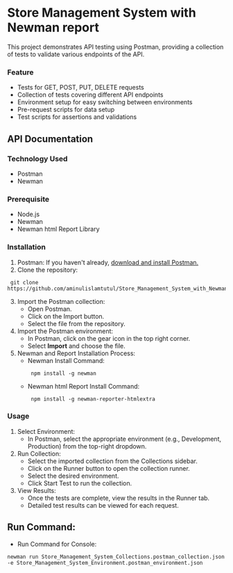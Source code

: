 # **Store Management System with Newman report**
This project demonstrates API testing using Postman, providing a collection of tests to validate various endpoints of the API.
### **Feature**
- Tests for GET, POST, PUT, DELETE requests
- Collection of tests covering different API endpoints
- Environment setup for easy switching between environments
- Pre-request scripts for data setup
- Test scripts for assertions and validations
## API Documentation
### **Technology Used**
- Postman
- Newman
### **Prerequisite**
- Node.js
- Newman
- Newman html Report Library
### **Installation**
1. Postman: If you haven't already, [download and install Postman.](https://www.postman.com/downloads/)
2. Clone the repository:
 ```console 
  git clone https://github.com/aminulislamtutul/Store_Management_System_with_Newman_report.git
```
3. Import the Postman collection:
   - Open Postman.
   - Click on the Import button.
   - Select the file from the repository.
4. Import the Postman environment:
   - In Postman, click on the gear icon in the top right corner.
   - Select **Import** and choose the file.
5. Newman and Report Installation Process:
   - Newman Install Command:
     ```console 
      npm install -g newman
     ```
   - Newman html Report Install Command:
     ```console 
      npm install -g newman-reporter-htmlextra
     ```
### **Usage**
1. Select Environment:
    - In Postman, select the appropriate environment (e.g., Development, Production) from the top-right dropdown.
2. Run Collection:
    - Select the imported collection from the Collections sidebar.
    - Click on the Runner button to open the collection runner.
    - Select the desired environment.
    - Click Start Test to run the collection.
3. View Results:
    - Once the tests are complete, view the results in the Runner tab.
    - Detailed test results can be viewed for each request.
## Run Command: 
- Run Command for Console:
```console
newman run Store_Management_System_Collections.postman_collection.json -e Store_Management_System_Environment.postman_environment.json
```
   

